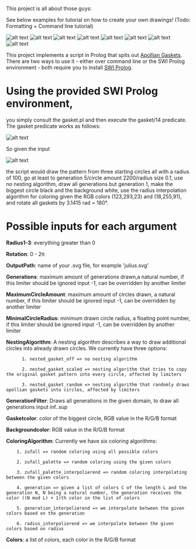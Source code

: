
This project is all about those guys:

See below examples for tutorial on how to create your own drawings! (Todo: Formatting + Command line tutorial)

![alt text](https://github.com/Ferdodonna/Gasket/blob/master/examples/example11.PNG)
![alt text](https://github.com/Ferdodonna/Gasket/blob/master/examples/example7.PNG)
![alt text](https://github.com/Ferdodonna/Gasket/blob/master/examples/example1.PNG)
![alt text](https://github.com/Ferdodonna/Gasket/blob/master/examples/example9.PNG)
![alt text](https://github.com/Ferdodonna/Gasket/blob/master/examples/example3.PNG)
![alt text](https://github.com/Ferdodonna/Gasket/blob/master/examples/example4.PNG)
![alt text](https://github.com/Ferdodonna/Gasket/blob/master/examples/example8.PNG)
![alt text](https://github.com/Ferdodonna/Gasket/blob/master/examples/example12.PNG)

This project implements a script in Prolog that spits out [Apollian Gaskets](https://en.wikipedia.org/wiki/Apollonian_gasket). There are two ways to use it - either over command line or the SWI Prolog environment -  both require you to install [SWI Prolog](https://www.swi-prolog.org).

# Using the provided SWI Prolog environment, 
you simply consult the gasket.pl and then execute the gasket/14 predicate. The gasket predicate works as follows:



![alt text](https://github.com/Ferdodonna/Gasket/blob/master/Tutorial%20Pictures/gasket.PNG)
      
So given the input 

![alt text](https://github.com/Ferdodonna/Gasket/blob/master/Tutorial%20Pictures/input_example.png)

the script would draw the pattern from three starting circles all with a radius of 100, go at least to generation 5/circle amount 2200/radius size 0.1, use no nesting algorithm, draw all generations but generation 1, make the biggest circle black and the background white, use the radius interpolation algorithm for coloring given the RGB colors (123,293,23) and (18,255,91), and rotate all gaskets by 3.1415 rad = 180°.

# Possible inputs for each argument

**Radius1-3**: everything greater than 0

**Rotation**: 0 - 2π

**OutputPath**: name of your .svg file, for example 'julius.svg'

**Generations**: maximum amount of generations drawn,a natural number, if this limiter should be ignored input -1, can be overridden by another limiter

**MaximumCircleAmount**: maximum amount of circles drawn, a natural number, if this limiter should be ignored input -1, can be overridden by another limiter 

**MinimalCircleRadius**: minimum drawn circle radius, a floating point number, if this limiter should be ignored input -1, can be overridden by another limiter

**NestingAlgorithm**: A nesting algorithm describes a way to draw additional circles into already drawn circles. We currently have three 
options:
          
          1. nested_gasket_off => no nesting algorithm
          
          2. nested_gasket_scaled => nesting algorithm that tries to copy the original gasket pattern into every circle, affected by limiters
          
          3. nested_gasket_random => nesting algorithm that randomly draws apollian gaskets into circles, affected by limiters

**GenerationFilter**: Draws all generations in the given domain, to draw all generations input inf..sup

**Gasketcolor**: color of the biggest circle, RGB value in the R/G/B format

**Backgroundcolor**: RGB value in the R/G/B format

**ColoringAlgorithm**: Currently we have six coloring algorithms:


        1. zufall => random coloring using all possible colors

        2. zufall_palette => random coloring using the given colors

        3. zufall_palette_interpolierend => random coloring interpolating between the given colors

        4. generation => given a list of colors C of the length L and the generation N, N being a natural number, the generation receives the color ((N mod L) + 1)th color in the list of colors
          
        5. generation_interpolierend => we interpolate between the given colors based on the generation
          
        6. radius_interpolierend => we interpolate between the given colors based on radius

**Colors**: a list of colors, each color in the R/G/B format




